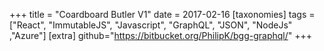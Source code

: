 +++
title = "Coardboard Butler V1"
date = 2017-02-16
[taxonomies]
tags = ["React", "ImmutableJS",  "Javascript", "GraphQL", "JSON", "NodeJs" ,"Azure"]
[extra]
github="https://bitbucket.org/PhilipK/bgg-graphql/"
+++
